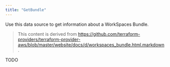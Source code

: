 ```yaml
---
title: "GetBundle"
---
```


<!-- WARNING: this file was generated by the Pulumi Terraform Bridge (tfgen) Tool. -->
<!-- Do not edit by hand unless you're certain you know what you are doing! -->

<style>
  table td p { margin-top: 0; margin-bottom: 0; }
</style>

Use this data source to get information about a WorkSpaces Bundle.

> This content is derived from https://github.com/terraform-providers/terraform-provider-aws/blob/master/website/docs/d/workspaces_bundle.html.markdown.


TODO

